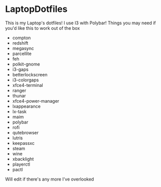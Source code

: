 # LaptopDotfiles
This is my Laptop's dotfiles! I use I3 with Polybar!
Things you may need if you'd like this to work out of the box
- compton
- redshift
- megasync
- parcellite
- feh
- polkit-gnome
- i3-gaps
- betterlockscreen
- i3-colorgaps
- xfce4-terminal
- ranger
- thunar
- xfce4-power-manager
- lxappearance
- lx-task
- maim
- polybar
- rofi
- qutebrowser
- lutris
- keepassxc
- steam
- wine
- xbacklight
- playerctl
- pactl

Will edit if there's any more I've overlooked
